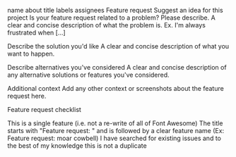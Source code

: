 name	about	title	labels	assignees
Feature request
Suggest an idea for this project
Is your feature request related to a problem? Please describe. A clear and concise description of what the problem is. Ex. I'm always frustrated when [...]

Describe the solution you'd like A clear and concise description of what you want to happen.

Describe alternatives you've considered A clear and concise description of any alternative solutions or features you've considered.

Additional context Add any other context or screenshots about the feature request here.

Feature request checklist

 This is a single feature (i.e. not a re-write of all of Font Awesome)
 The title starts with "Feature request: " and is followed by a clear feature name (Ex: Feature request: moar cowbell)
 I have searched for existing issues and to the best of my knowledge this is not a duplicate
